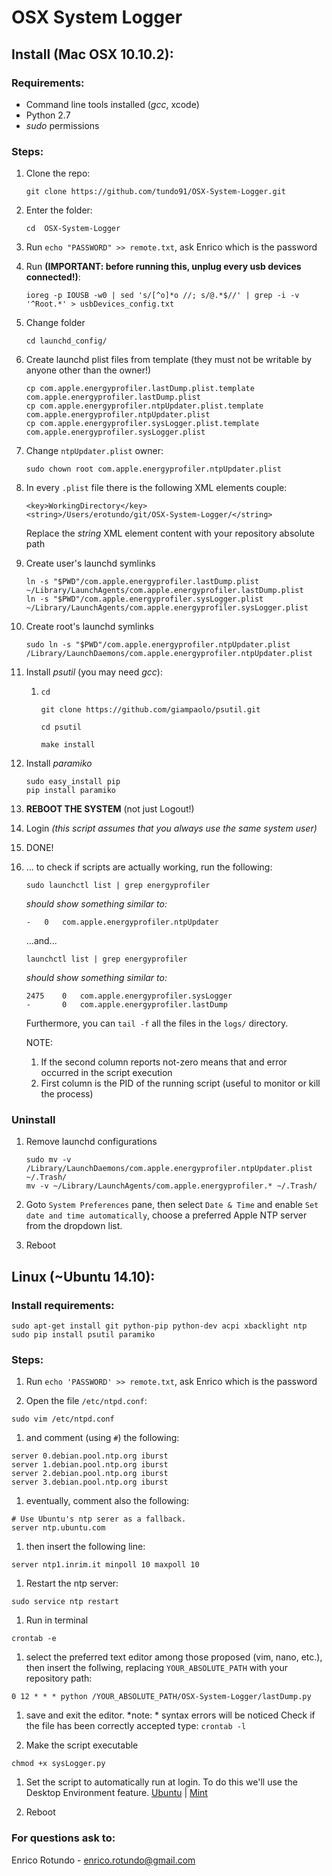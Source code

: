 # OSX System Logger


## Install (Mac OSX 10.10.2):

### Requirements:

* Command line tools installed (*gcc*, xcode)
* Python 2.7 
* *sudo* permissions

### Steps:

1. Clone the repo:

	```
	git clone https://github.com/tundo91/OSX-System-Logger.git
	```
	
1. Enter the folder:

	```
	cd	OSX-System-Logger
	```

1. Run ```echo "PASSWORD" >> remote.txt```, ask Enrico which is the password

1. Run **(IMPORTANT: before running this, unplug every usb devices connected!)**:

	```
	ioreg -p IOUSB -w0 | sed 's/[^o]*o //; s/@.*$//' | grep -i -v '^Root.*' > usbDevices_config.txt
	```

1. Change folder

	```
	cd launchd_config/
	```
	
1. Create launchd plist files from template (they must not be writable by anyone other than the owner!)
	
	```
	cp com.apple.energyprofiler.lastDump.plist.template com.apple.energyprofiler.lastDump.plist
	cp com.apple.energyprofiler.ntpUpdater.plist.template com.apple.energyprofiler.ntpUpdater.plist
	cp com.apple.energyprofiler.sysLogger.plist.template com.apple.energyprofiler.sysLogger.plist
	```

1. Change ```ntpUpdater.plist``` owner: 

	```
	sudo chown root com.apple.energyprofiler.ntpUpdater.plist
	```
		
1. In every ```.plist``` file there is the following XML elements couple:

	```
	<key>WorkingDirectory</key>
    <string>/Users/erotundo/git/OSX-System-Logger/</string>
    ```

	Replace the *string* XML element content with your repository absolute path 

1. Create user's launchd symlinks
	
	```
	ln -s "$PWD"/com.apple.energyprofiler.lastDump.plist ~/Library/LaunchAgents/com.apple.energyprofiler.lastDump.plist
	ln -s "$PWD"/com.apple.energyprofiler.sysLogger.plist ~/Library/LaunchAgents/com.apple.energyprofiler.sysLogger.plist
	```

1. Create root's launchd symlinks

	```
	sudo ln -s "$PWD"/com.apple.energyprofiler.ntpUpdater.plist /Library/LaunchDaemons/com.apple.energyprofiler.ntpUpdater.plist
	```
1. Install *psutil* (you may need *gcc*):
	
	1. 
		```
		cd
		
		git clone https://github.com/giampaolo/psutil.git
		
		cd psutil

		make install
		```
1. Install *paramiko*

	```
	sudo easy_install pip
	pip install paramiko
	```

1. **REBOOT THE SYSTEM** (not just Logout!)

1. Login *(this script assumes that you always use the same system user)*

1. DONE!

1. ... to check if scripts are actually working, run the following:
	
	```
	sudo launchctl list | grep energyprofiler
	```

	*should show something similar to:*

	```
	-	0	com.apple.energyprofiler.ntpUpdater
	```

	...and...

	```
	launchctl list | grep energyprofiler
	```

	*should show something similar to:*

	```
	2475	0	com.apple.energyprofiler.sysLogger
	-		0	com.apple.energyprofiler.lastDump
	```

	Furthermore, you can ```tail -f``` all the files in the ```logs/``` directory.
	

	NOTE: 

	1. If the second column reports not-zero means that and error occurred in the script execution
	1. First column is the PID of the running script (useful to monitor or kill the process)
	
	
### Uninstall

1. Remove launchd configurations

	```
	sudo mv -v /Library/LaunchDaemons/com.apple.energyprofiler.ntpUpdater.plist ~/.Trash/
	mv -v ~/Library/LaunchAgents/com.apple.energyprofiler.* ~/.Trash/
	```

1. Goto ```System Preferences``` pane, then select ```Date & Time``` and enable ```Set date and time automatically```, choose a preferred Apple NTP server from the dropdown list.

1. Reboot



## Linux (~Ubuntu 14.10):

### Install requirements:

```
sudo apt-get install git python-pip python-dev acpi xbacklight ntp
sudo pip install psutil paramiko
```

### Steps:

1. Run ```echo 'PASSWORD' >> remote.txt```, ask Enrico which is the password


1. Open the file ```/etc/ntpd.conf```:

```
sudo vim /etc/ntpd.conf
```

1.	and comment (using ```#```) the following:

```
server 0.debian.pool.ntp.org iburst
server 1.debian.pool.ntp.org iburst
server 2.debian.pool.ntp.org iburst
server 3.debian.pool.ntp.org iburst
```

1.	eventually, comment also the following:

```
# Use Ubuntu's ntp serer as a fallback.
server ntp.ubuntu.com
```

1.	then insert the following line:

```
server ntp1.inrim.it minpoll 10 maxpoll 10
```

1. Restart the ntp server:

```
sudo service ntp restart
``` 

1. Run in terminal

```
crontab -e
```

1.	select the preferred text editor among those proposed (vim, nano, etc.), then insert the follwing, replacing ```YOUR_ABSOLUTE_PATH``` with your repository path:

```
0 12 * * * python /YOUR_ABSOLUTE_PATH/OSX-System-Logger/lastDump.py
```

1.	save and exit the editor.
*note: * syntax errors will be noticed
Check if the file has been correctly accepted type: ```crontab -l```

1. Make the script executable

```
chmod +x sysLogger.py
```

1. Set the script to automatically run at login. To do this we'll use the Desktop Environment feature. [Ubuntu](http://askubuntu.com/questions/48321/how-do-i-start-applications-automatically-on-login) | [Mint](http://askubuntu.com/questions/209684/where-can-i-find-the-startup-application-list-in-a-cinnamon-desktop)


1. Reboot


### For questions ask to:
Enrico Rotundo - <enrico.rotundo@gmail.com>